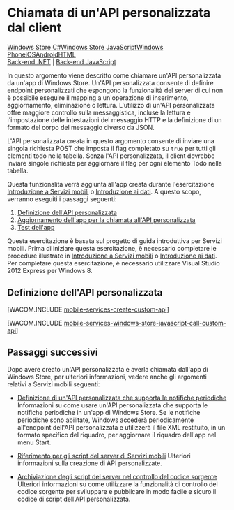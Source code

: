 <properties linkid="mobile-services-call-custom-api-js" urlDisplayName="Call a custom API from the client" pageTitle="Call a custom API from a Windows Store JS client - Mobile Services" metaKeywords="" description="Learn how to define a custom API and then call it from a Windows Store app that use Azure Mobile Services." metaCanonical="" services="mobile-services" documentationCenter="Mobile" title="Call a custom API from the client" authors="glenga" solutions="" manager="" editor="" />

<tags ms.service="mobile-services" ms.workload="mobile" ms.tgt_pltfrm="mobile-windows-store" ms.devlang="javascript" ms.topic="article" ms.date="01/01/1900" ms.author="glenga"></tags>

# Chiamata di un'API personalizzata dal client

<div class="dev-center-tutorial-selector sublanding"><a href="/it-it/documentation/articles/mobile-services-windows-store-dotnet-call-custom-api" title="Windows Store C#">Windows Store C#</a><a href="/it-it/documentation/articles/mobile-services-windows-store-javascript-call-custom-api" title="Windows Store JavaScript" class="current">Windows Store JavaScript</a><a href="/it-it/documentation/articles/mobile-services-windows-phone-call-custom-api" title="Windows Phone" class="current">Windows Phone</a><a href="/it-it/documentation/articles/mobile-services-ios-call-custom-api" title="iOS">iOS</a><a href="/it-it/documentation/articles/mobile-services-android-call-custom-api" title="Android" class="current">Android</a><a href="/it-it/documentation/articles/mobile-services-html-call-custom-api" title="HTML">HTML</a></div>

<div class="dev-center-tutorial-subselector"><a href="/it-it/documentation/articles/mobile-services-dotnet-backend-windows-store-javascript-call-custom-api" title=".NET backend">Back-end .NET</a> | <a href="/it-it/documentation/articles/mobile-services-windows-store-javascript-call-custom-api"  title="JavaScript backend" class="current">Back-end JavaScript</a></div>

In questo argomento viene descritto come chiamare un'API personalizzata da un'app di Windows Store. Un'API personalizzata consente di definire endpoint personalizzati che espongono la funzionalità del server di cui non è possibile eseguire il mapping a un'operazione di inserimento, aggiornamento, eliminazione o lettura. L'utilizzo di un'API personalizzata offre maggiore controllo sulla messaggistica, incluse la lettura e l'impostazione delle intestazioni del messaggio HTTP e la definizione di un formato del corpo del messaggio diverso da JSON.

L'API personalizzata creata in questo argomento consente di inviare una singola richiesta POST che imposta il flag completato su `true` per tutti gli elementi todo nella tabella. Senza l'API personalizzata, il client dovrebbe inviare singole richieste per aggiornare il flag per ogni elemento Todo nella tabella.

Questa funzionalità verrà aggiunta all'app creata durante l'esercitazione [Introduzione a Servizi mobili][Introduzione a Servizi mobili] o [Introduzione ai dati][Introduzione ai dati]. A questo scopo, verranno eseguiti i passaggi seguenti:

1.  [Definizione dell'API personalizzata][Definizione dell'API personalizzata]
2.  [Aggiornamento dell'app per la chiamata all'API personalizzata][Aggiornamento dell'app per la chiamata all'API personalizzata]
3.  [Test dell'app][Test dell'app]

Questa esercitazione è basata sul progetto di guida introduttiva per Servizi mobili. Prima di iniziare questa esercitazione, è necessario completare le procedure illustrate in [Introduzione a Servizi mobili][Introduzione a Servizi mobili] o [Introduzione ai dati][Introduzione ai dati]. Per completare questa esercitazione, è necessario utilizzare Visual Studio 2012 Express per Windows 8.

## <a name="define-custom-api"></a>Definizione dell'API personalizzata

[WACOM.INCLUDE [mobile-services-create-custom-api][mobile-services-create-custom-api]]

[WACOM.INCLUDE [mobile-services-windows-store-javascript-call-custom-api][mobile-services-windows-store-javascript-call-custom-api]]

## Passaggi successivi

Dopo avere creato un'API personalizzata e averla chiamata dall'app di Windows Store, per ulteriori informazioni, vedere anche gli argomenti relativi a Servizi mobili seguenti:

-   [Definizione di un'API personalizzata che supporta le notifiche periodiche][Definizione di un'API personalizzata che supporta le notifiche periodiche]
    Informazioni su come usare un'API personalizzata che supporta le notifiche periodiche in un'app di Windows Store. Se le notifiche periodiche sono abilitate, Windows accederà periodicamente all'endpoint dell'API personalizzata e utilizzerà il file XML restituito, in un formato specifico del riquadro, per aggiornare il riquadro dell'app nel menu Start.

-   [Riferimento per gli script del server di Servizi mobili][Riferimento per gli script del server di Servizi mobili]
    Ulteriori informazioni sulla creazione di API personalizzate.

-   [Archiviazione degli script del server nel controllo del codice sorgente][Archiviazione degli script del server nel controllo del codice sorgente]
     Ulteriori informazioni su come utilizzare la funzionalità di controllo del codice sorgente per sviluppare e pubblicare in modo facile e sicuro il codice di script dell'API personalizzata.

<!-- Anchors. --> <!-- URLs. -->

  [Windows Store C#]: /it-it/documentation/articles/mobile-services-windows-store-dotnet-call-custom-api "Windows Store C#"
  [Windows Store JavaScript]: /it-it/documentation/articles/mobile-services-windows-store-javascript-call-custom-api "Windows Store JavaScript"
  [Windows Phone]: /it-it/documentation/articles/mobile-services-windows-phone-call-custom-api "Windows Phone"
  [iOS]: /it-it/documentation/articles/mobile-services-ios-call-custom-api "iOS"
  [Android]: /it-it/documentation/articles/mobile-services-android-call-custom-api "Android"
  [HTML]: /it-it/documentation/articles/mobile-services-html-call-custom-api "HTML"
  [Back-end .NET]: /it-it/documentation/articles/mobile-services-dotnet-backend-windows-store-javascript-call-custom-api ".NET backend"
  [Back-end JavaScript]: /it-it/documentation/articles/mobile-services-windows-store-javascript-call-custom-api "JavaScript backend"
  [Introduzione a Servizi mobili]: /it-it/documentation/articles/mobile-services-windows-store-get-started/
  [Introduzione ai dati]: /it-it/documentation/articles/mobile-services-windows-store-javascript-get-started-data/
  [Definizione dell'API personalizzata]: #define-custom-api
  [Aggiornamento dell'app per la chiamata all'API personalizzata]: #update-app
  [Test dell'app]: #test-app
  [mobile-services-create-custom-api]: ../includes/mobile-services-create-custom-api.md
  [mobile-services-windows-store-javascript-call-custom-api]: ../includes/mobile-services-windows-store-javascript-call-custom-api.md
  [Definizione di un'API personalizzata che supporta le notifiche periodiche]: /it-it/documentation/articles/mobile-services-windows-store-javascript-create-pull-notifications
  [Riferimento per gli script del server di Servizi mobili]: http://go.microsoft.com/fwlink/?LinkId=262293
  [Archiviazione degli script del server nel controllo del codice sorgente]: /it-it/documentation/articles/mobile-services-store-scripts-source-control
